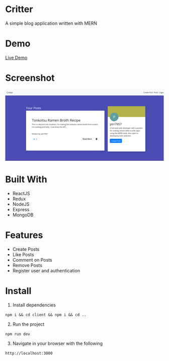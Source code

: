 # Critter
A simple blog application written with MERN

# Demo
<a href="critterblogapp.herokuapp.com">Live Demo</a>

# Screenshot
![Screenshot](https://raw.githubusercontent.com/ptri7957/Critter/master/Critter/critter_dashboard.png?raw=true "Screenshot")

# Built With
<ul>
  <li>ReactJS</li>
  <li>Redux</li>
  <li>NodeJS</li>
  <li>Express</li>
  <li>MongoDB</li>
</ul>

# Features
<ul>
  <li>Create Posts</li>
  <li>Like Posts</li>
  <li>Comment on Posts</li>
  <li>Remove Posts</li>
  <li>Register user and authentication</li>
</ul>

# Install
1. Install dependencies
```
npm i && cd client && npm i && cd ..
```
2. Run the project
```
npm run dev
```

3. Navigate in your browser with the following
```
http://localhost:3000
```
